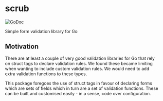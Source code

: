scrub
=====

[![GoDoc](https://godoc.org/github.com/theticketfairy/scrub?status.png)](https://godoc.org/github.com/theticketfairy/scrub)

Simple form validation library for Go

## Motivation

There are at least a couple of very good validation libraries for Go that rely
on struct tags to declare validation rules. We found these became limiting when
wanting to include custom validation rules. We would need to add extra validation
functions to these types.

This package foregoes the use of struct tags in favour of declaring forms which
are sets of fields which in turn are a set of validation functions. These can
be built and customised easily - in a sense, code over configuration.

